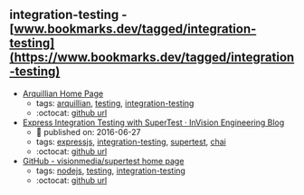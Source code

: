 integration-testing - [www.bookmarks.dev/tagged/integration-testing](https://www.bookmarks.dev/tagged/integration-testing)
---
* [Arquillian  Home Page](http://arquillian.org/)
    * tags: [arquillian](../tags/arquillian.md), [testing](../tags/testing.md), [integration-testing](../tags/integration-testing.md)
    * :octocat: [github url](https://github.com/arquillian)
* [Express Integration Testing with SuperTest · InVision Engineering Blog](https://engineering.invisionapp.com/post/express-integration-testing-supertest/)
    * :calendar: published on: 2016-06-27
    * tags: [expressjs](../tags/expressjs.md), [integration-testing](../tags/integration-testing.md), [supertest](../tags/supertest.md), [chai](../tags/chai.md)
    * :octocat: [github url](https://github.com/joshmatz/supertest-example)
* [GitHub - visionmedia/supertest home page ](https://github.com/visionmedia/supertest)
    * tags: [nodejs](../tags/nodejs.md), [testing](../tags/testing.md), [integration-testing](../tags/integration-testing.md)
    * :octocat: [github url](https://github.com/visionmedia/supertest)
